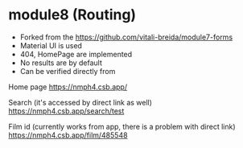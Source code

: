 # module8 (Routing)

- Forked from the https://github.com/vitali-breida/module7-forms
- Material UI is used
- 404, HomePage are implemented
- No results are by default
- Can be verified directly from

Home page
https://nmph4.csb.app/

Search (it's accessed by direct link as well)
https://nmph4.csb.app/search/test

Film id (currently works from app, there is a problem with direct link)
https://nmph4.csb.app/film/485548
